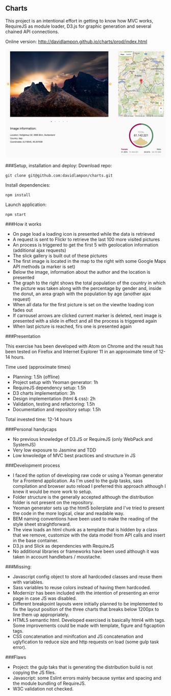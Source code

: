## Charts

This project is an intentional effort in getting to know how MVC works, RequireJS as module loader, D3.js for graphic generation and several chained API connections.

Online version: http://davidlampon.github.io/charts/prod/index.html

![Image of Charts](https://raw.githubusercontent.com/davidlampon/charts/master/img/charts.png)

###Setup, installation and deploy:
Download repo:
```
git clone git@github.com:davidlampon/charts.git
```

Install dependencies:
```
npm install
```

Launch application:
```
npm start
```

###How it works
- On page load a loading icon is presented while the data is retrieved
- A request is sent to Flickr to retrieve the last 100 more visited pictures  
- An process is triggered to get the first 5 with geolocation information (additional ajax requests)
- The slick gallery is built out of these pictures
- The first image is located in the map to the right with some Google Maps API methods (a marker is set)
- Below the image, information about the author and the location is presented
- The graph to the right shows the total population of the country in which the picture was taken along with the percentage by gender and, inside the donut, an area graph with the population by age (another ajax request)
- When all data for the first picture is set on the viewthe loading icon fades out 
- If carrousel arrows are clicked current marker is deleted, next image is presented with a slide in effect and all the process is triggered again
- When last picture is reached, firs one is presented again

###Presentation

This exercise has been developed with Atom on Chrome and the result has been tested on Firefox and Internet Explorer 11 in an approximate time of 12-14 hours. 

Time used (approximate times)

- Planning: 1.5h (offline)
- Project setup with Yeoman generator: 1h
- RequireJS dependency setup: 1.5h
- D3 charts implementation: 3h
- Design implementation (html & css): 2h
- Validation, testing and refactoring: 1.5h
- Documentation and repository setup: 1.5h

Total invested time: 12-14 hours

###Personal handycaps

- No previous knowledge of D3.JS or RequireJS (only WebPack and SystemJS)
- Very low exposure to Jasmine and TDD
- Low knwoledge of MVC best practices and structure in JS

###Development process

- I faced the option of developing raw code or using a Yeoman generator for a Frontend application. As I'm used to the gulp tasks, sass compilation and browser auto reload I preferred this approach although I knew it would be more work to setup. 
- Folder structure is the generally accepted although the distribution folder is not present on the repository.
- Yeoman generator sets up the html5 boilerplate and I've tried to present the code in the more logical, clear and readable way. 
- BEM naming conventions have been used to make the reading of the style sheet straightforward.
- The view loads an html chunk as a template that is hidden by a class that we remove, customize with the data model from API calls and insert in the base container. 
- D3.js and Slick as dependencies with RequireJS
- No additional libraries or frameworks have been used although it was taken in account handlebars / moustache.

###Missing:
- Javascript config object to store all hardcoded classes and reuse them with variables.
- Sass variables to reuse colors instead of having them hardcoded.
- Modernizr has been included with the intention of presenting an error page in case JS was disabled.
- Different breakpoint layouts were initially planned to be implemented to fix the layout position of the three charts that breaks below 1200px to line them up appropriately.
- HTML5 semantic html. Developed exercised is basically html4 with tags. Some improvements could be made with template, figure and figcaption tags.
- CSS concatenation and minifcation and JS concatenation and uglyfication to reduce size and http requests on load (some gulp task error).

###Flaws

- Project: the gulp taks that is generating the distribution build is not copying the JS files. 
- Javascript: some Eslint errors mainly because syntax and spacing and the module bundling of RequireJS.
- W3C validation not checked.

